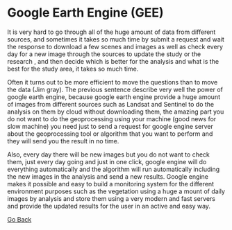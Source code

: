 # Google Earth Engine (GEE)

It is very hard to go through all of the huge amount of data from different sources, and sometimes it takes so much time by submit a request and wait the response to download a few scenes and images as well as check every day for a new image through the sources to update the study or the research , and then decide which is better for the analysis and what is the best for the study area, it takes so much time. 


Often it turns out to be more efficient to move the questions than to move the data (Jim gray). The previous sentence describe very well the power of google earth engine, because google earth engine provide a huge amount of images from different sources such as Landsat and Sentinel to do the analysis on them by cloud without downloading them, the amazing part you do not want to do the geoprocessing using your machine (good news for slow machine) you need just to send a request for google engine server about the geoprocessing tool or algorithm that you want to perform and they will send you the result in no time.


Also, every day there will be new images but you do not want to check them, just every day going and just in one click, google engine will do everything automatically and the algorithm will run automatically including the new images in the analysis and send a new results. Google engine makes it possible and easy to build a monitoring system for the different environment purposes such as the vegetation using a huge a mount of daily images by analysis and store them using a very modern and fast servers and provide the updated results for the user in an active and easy way. 

[Go Back](README.md)